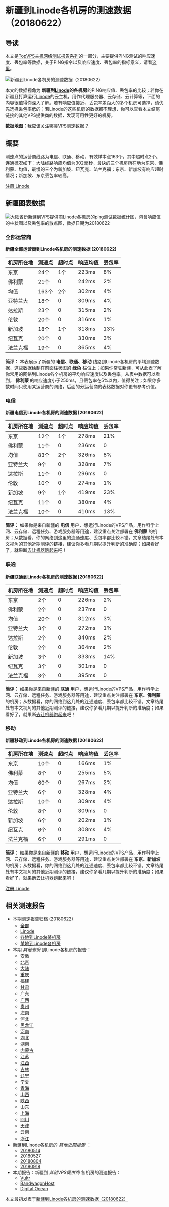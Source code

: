 #  新疆到Linode各机房的测速数据（20180622） 

## 导读

本文是[TopVPS主机网络测试报告系列](https://vps123.top/pingtest)的一部分，主要提供PING测试的响应速度、丢包率等数据，关于PING指令以及响应速度、丢包率的指标意义，请看[这里](https://vps123.top/what-is-ping.html)。

![新疆到Linode各机房的测速数据（20180622）](/images/thumbnails/Xinjiang_to_linode.png)

本文的数据视角为 **新疆到[Linode](https://vps123.top/go/linode)的各机房**的PING响应值、丢包率的比较；若你在新疆且打算运行[Linode](https://vps123.top/go/linode)的云主机，用作代理服务器、云存储、云计算等，下面的内容很值得你深入了解。若有响应值接近、丢包率差距大的多个机房可选择，请优先选择丢包率低的；若Linode的这些机房的数据都不理想，你可以查看本文结尾链接的其他VPS提供商的数据，发现可用性更好的机房。

**数据地图：**[我应该关注哪类VPS测速数据？](https://vps123.top/find-pingtest-data-you-need.html)

## 概要

测速点的运营商线路为电信、联通、移动，有效样本点163个，其中超时点2个。连通概况如下：大陆线路响应均值为302毫秒，最快的三个机房所在地为东京、佛利蒙、均值，最慢的三个为新加坡、纽瓦克、法兰克福；东京、新加坡有响应超时情况；新加坡、东京丢包率较高。

[注册 Linode](https://vps123.top/go/linode/_btn1)

## 新疆图表数据

![大陆省份新疆到VPS提供商Linode各机房的ping测试数据统计图，包含响应值的柱状图以及丢包率的散点图，数据日期为20180622](/images/pingtests/linode_20180622/plot_isp_xinjiang_linode_20180622.png)

### 全部运营商

**新疆全部运营商到Linode各机房的测速数据 [20180622]**

机房所在地 | 测速点 | 超时点 | 响应均值 | 丢包率  
---|---|---|---|---  
东京 | 24个 | 1个 | 223ms | 8%  
佛利蒙 | 21个 | 0 | 242ms | 2%  
均值 | 163个 | 2个 | 302ms | 4%  
亚特兰大 | 18个 | 0 | 309ms | 4%  
达拉斯 | 23个 | 0 | 315ms | 2%  
伦敦 | 20个 | 0 | 316ms | 1%  
新加坡 | 18个 | 1个 | 318ms | 13%  
纽瓦克 | 20个 | 0 | 330ms | 3%  
法兰克福 | 19个 | 0 | 365ms | 4%  
  
**简评：** 本表展示了新疆的 **电信、联通、移动** 线路到Linode各机房的平均测速数据，这些数据绘制在前面柱状图的 **绿色** 柱位上；如果你常驻新疆，可从此表了解你常用的网络到Linode各个机房的平均响应速度以及丢包率。从表中数据可以看到， **佛利蒙** 的响应速度小于250ms，且丢包率在5%以内，值得关注；如果你多数时间只使用某运营商的网络，后面的分运营商的表格数据对你更有参考价值。

### 电信

**新疆电信到Linode各机房的测速数据 [20180622]**

机房所在地 | 测速点 | 超时点 | 响应均值 | 丢包率  
---|---|---|---|---  
东京 | 12个 | 1个 | 278ms | 21%  
佛利蒙 | 11个 | 0 | 236ms | 0  
均值 | 83个 | 2个 | 326ms | 8%  
亚特兰大 | 9个 | 0 | 328ms | 7%  
达拉斯 | 11个 | 0 | 296ms | 0  
伦敦 | 10个 | 0 | 274ms | 1%  
新加坡 | 9个 | 1个 | 419ms | 23%  
纽瓦克 | 11个 | 0 | 380ms | 4%  
法兰克福 | 10个 | 0 | 410ms | 13%  
  
**简评：** 如果你是来自新疆的 **电信** 用户，想运行Linode的VPS产品，用作科学上网、云存储、远程任务、游戏服务器等用途，建议重点关注部署在 **佛利蒙** 的机房；从数据看，你的网络到这里的连通速度、丢包率都比较不错。文章结尾处有本文视角的其他近期测评的链接，建议你多看几期以提升判断的准确度；如果看好了，就果断[去让机器跑起来](https://vps123.top/go/linode/_1)吧！

### 联通

**新疆联通到Linode各机房的测速数据 [20180622]**

机房所在地 | 测速点 | 超时点 | 响应均值 | 丢包率  
---|---|---|---|---  
东京 | 2个 | 0 | 226ms | 2%  
佛利蒙 | 2个 | 0 | 237ms | 0  
均值 | 20个 | 0 | 312ms | 3%  
亚特兰大 | 3个 | 0 | 272ms | 1%  
达拉斯 | 2个 | 0 | 340ms | 2%  
伦敦 | 2个 | 0 | 364ms | 2%  
新加坡 | 3个 | 0 | 333ms | 14%  
纽瓦克 | 3个 | 0 | 301ms | 0  
法兰克福 | 3个 | 0 | 395ms | 0  
  
**简评：** 如果你是来自新疆的 **联通** 用户，想运行Linode的VPS产品，用作科学上网、云存储、远程任务、游戏服务器等用途，建议重点关注部署在 **东京、佛利蒙** 的机房；从数据看，你的网络到这几处的连通速度、丢包率都比较不错。文章结尾处有本文视角的其他近期测评的链接，建议你多看几期以提升判断的准确度；如果看好了，就果断[去让机器跑起来](https://vps123.top/go/linode/_2)吧！

### 移动

**新疆移动到Linode各机房的测速数据 [20180622]**

机房所在地 | 测速点 | 超时点 | 响应均值 | 丢包率  
---|---|---|---|---  
东京 | 10个 | 0 | 166ms | 1%  
佛利蒙 | 8个 | 0 | 255ms | 5%  
均值 | 60个 | 0 | 267ms | 2%  
亚特兰大 | 6个 | 0 | 328ms | 4%  
达拉斯 | 10个 | 0 | 309ms | 4%  
伦敦 | 8个 | 0 | 309ms | 0  
新加坡 | 6个 | 0 | 202ms | 1%  
纽瓦克 | 6个 | 0 | 308ms | 4%  
法兰克福 | 6个 | 0 | 291ms | 0  
  
**简评：** 如果你是来自新疆的 **移动** 用户，想运行Linode的VPS产品，用作科学上网、云存储、远程任务、游戏服务器等用途，建议重点关注部署在 **东京、新加坡** 的机房；从数据看，你的网络到这几处的连通速度、丢包率都比较不错。文章结尾处有本文视角的其他近期测评的链接，建议你多看几期以提升判断的准确度；如果看好了，就果断[去让机器跑起来](https://vps123.top/go/linode/_3)吧！

[注册 Linode](https://vps123.top/go/linode/_btn2)

## 相关测速报告

  * 本期测速报告归档 (20180622) 
    * [全部](https://vps123.top/pingtests/20180622 "本期各VPS提供商全部测速报告")
    * [Linode](https://vps123.top/pingtests/idc-linode/20180622 "本期Linode的全部测速报告")
    * [各地到Linode某机房](https://vps123.top/pingtests/idc-linode/isp-global/20180622 "以Linode某机房为关注对象的视角，横向比较大陆各省份、海外各国家地区")
    * [某地到Linode各机房](https://vps123.top/pingtests/idc-linode/facility-all/20180622 "以大陆某省份为关注对象的视角，横向比较Linode各机房")
  * 本期 _其他省份_ 到Linode各机房的报告： 
    * [安徽](/linode/isp/anhui/20180622-linode-isp-anhui.md "安徽到Linode各机房的Ping测试 20180622")
    * [北京](/linode/isp/beijing/20180622-linode-isp-beijing.md "北京到Linode各机房的Ping测试 20180622")
    * [大陆](/linode/isp/china/20180622-linode-isp-china.md "大陆到Linode各机房的Ping测试 20180622")
    * [重庆](/linode/isp/chongqing/20180622-linode-isp-chongqing.md "重庆到Linode各机房的Ping测试 20180622")
    * [福建](/linode/isp/fujian/20180622-linode-isp-fujian.md "福建到Linode各机房的Ping测试 20180622")
    * [甘肃](/linode/isp/gansu/20180622-linode-isp-gansu.md "甘肃到Linode各机房的Ping测试 20180622")
    * [广东](/linode/isp/guangdong/20180622-linode-isp-guangdong.md "广东到Linode各机房的Ping测试 20180622")
    * [广西](/linode/isp/guangxi/20180622-linode-isp-guangxi.md "广西到Linode各机房的Ping测试 20180622")
    * [贵州](/linode/isp/guizhou/20180622-linode-isp-guizhou.md "贵州到Linode各机房的Ping测试 20180622")
    * [海南](/linode/isp/hainan/20180622-linode-isp-hainan.md "海南到Linode各机房的Ping测试 20180622")
    * [河北](/linode/isp/hebei/20180622-linode-isp-hebei.md "河北到Linode各机房的Ping测试 20180622")
    * [黑龙江](/linode/isp/heilongjiang/20180622-linode-isp-heilongjiang.md "黑龙江到Linode各机房的Ping测试 20180622")
    * [河南](/linode/isp/henan/20180622-linode-isp-henan.md "河南到Linode各机房的Ping测试 20180622")
    * [湖北](/linode/isp/hubei/20180622-linode-isp-hubei.md "湖北到Linode各机房的Ping测试 20180622")
    * [湖南](/linode/isp/hunan/20180622-linode-isp-hunan.md "湖南到Linode各机房的Ping测试 20180622")
    * [内蒙古](/linode/isp/innermongolia/20180622-linode-isp-innermongolia.md "内蒙古到Linode各机房的Ping测试 20180622")
    * [江苏](/linode/isp/jiangsu/20180622-linode-isp-jiangsu.md "江苏到Linode各机房的Ping测试 20180622")
    * [江西](/linode/isp/jiangxi/20180622-linode-isp-jiangxi.md "江西到Linode各机房的Ping测试 20180622")
    * [吉林](/linode/isp/jilin/20180622-linode-isp-jilin.md "吉林到Linode各机房的Ping测试 20180622")
    * [辽宁](/linode/isp/liaoning/20180622-linode-isp-liaoning.md "辽宁到Linode各机房的Ping测试 20180622")
    * [宁夏](/linode/isp/ningxia/20180622-linode-isp-ningxia.md "宁夏到Linode各机房的Ping测试 20180622")
    * [青海](/linode/isp/qinghai/20180622-linode-isp-qinghai.md "青海到Linode各机房的Ping测试 20180622")
    * [山西](/linode/isp/shan1xi/20180622-linode-isp-shan1xi.md "山西到Linode各机房的Ping测试 20180622")
    * [陕西](/linode/isp/shan3xi/20180622-linode-isp-shan3xi.md "陕西到Linode各机房的Ping测试 20180622")
    * [山东](/linode/isp/shandong/20180622-linode-isp-shandong.md "山东到Linode各机房的Ping测试 20180622")
    * [上海](/linode/isp/shanghai/20180622-linode-isp-shanghai.md "上海到Linode各机房的Ping测试 20180622")
    * [四川](/linode/isp/sichuan/20180622-linode-isp-sichuan.md "四川到Linode各机房的Ping测试 20180622")
    * [天津](/linode/isp/tianjin/20180622-linode-isp-tianjin.md "天津到Linode各机房的Ping测试 20180622")
    * [云南](/linode/isp/yunnan/20180622-linode-isp-yunnan.md "云南到Linode各机房的Ping测试 20180622")
    * [浙江](/linode/isp/zhejiang/20180622-linode-isp-zhejiang.md "浙江到Linode各机房的Ping测试 20180622")
  * 新疆到Linode各机房的 _其他近期报告_ ： 
    * [20180514](/linode/isp/xinjiang/20180514-linode-isp-xinjiang.md "新疆到Linode各机房的Ping测试 20180514")
    * [20180527](/linode/isp/xinjiang/20180527-linode-isp-xinjiang.md "新疆到Linode各机房的Ping测试 20180527")
    * [20180804](/linode/isp/xinjiang/20180804-linode-isp-xinjiang.md "新疆到Linode各机房的Ping测试 20180804")
    * [20180918](/linode/isp/xinjiang/20180918-linode-isp-xinjiang.md "新疆到Linode各机房的Ping测试 20180918")
  * 本期报告：新疆到 _其他VPS提供商_ 各机房的测速报告： 
    * [Vultr](/vultr/isp/xinjiang/20180622-vultr-isp-xinjiang.md "新疆到Vultr各机房的Ping测试 20180622")
    * [BandwagonHost](/bandwagon/isp/xinjiang/20180622-bandwagon-isp-xinjiang.md "新疆到BandwagonHost各机房的Ping测试 20180622")
    * [Digital Ocean](/digitalocean/isp/xinjiang/20180622-digitalocean-isp-xinjiang.md "新疆到Digital Ocean各机房的Ping测试 20180622")



本文最初发表于[新疆到Linode各机房的测速数据（20180622）](https://vps123.top/pingtest/20180622-linode-isp-xinjiang.html)
